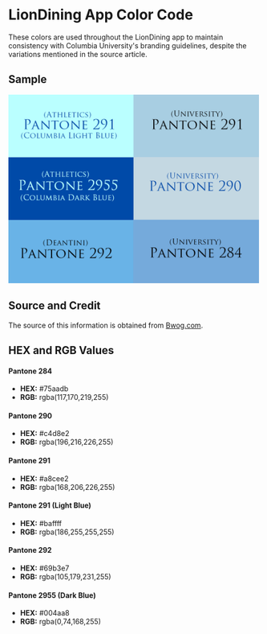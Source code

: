 # LionDining App Color Code

These colors are used throughout the LionDining app to maintain consistency with Columbia University's branding guidelines, despite the variations mentioned in the source article.

## Sample 
<img src="https://github.com/cathzzr2/LionDining/blob/main/Assets/columbia-blue-color-code.png" alt="Columbia Blue" width="500" />

## Source and Credit
The source of this information is obtained from [Bwog.com](https://bwog.com/2016/09/nobody-knows-what-columbia-blue-is/).

## HEX and RGB Values

#### Pantone 284
- **HEX:** #75aadb
- **RGB:** rgba(117,170,219,255)

#### Pantone 290
- **HEX:** #c4d8e2
- **RGB:** rgba(196,216,226,255)

#### Pantone 291
- **HEX:** #a8cee2
- **RGB:** rgba(168,206,226,255)

#### Pantone 291 (Light Blue)
- **HEX:** #baffff
- **RGB:** rgba(186,255,255,255)

#### Pantone 292
- **HEX:** #69b3e7
- **RGB:** rgba(105,179,231,255)

#### Pantone 2955 (Dark Blue)
- **HEX:** #004aa8
- **RGB:** rgba(0,74,168,255)
